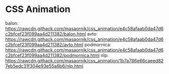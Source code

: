 # CSS Animation 

balon:  https://rawcdn.githack.com/masaornik/css_animation/e4c58afaab0da47d6c2bfcef23f099aa4d211382/balon.html
avto: https://rawcdn.githack.com/masaornik/css_animation/e4c58afaab0da47d6c2bfcef23f099aa4d211382/avto.html
podmornica: https://rawcdn.githack.com/masaornik/css_animation/e4c58afaab0da47d6c2bfcef23f099aa4d211382/podmornica.html
nlp:  https://rawcdn.githack.com/masaornik/css_animation/1b7a786e66caeed827eb5edc31f304e93e55a6b6/nlp.html

